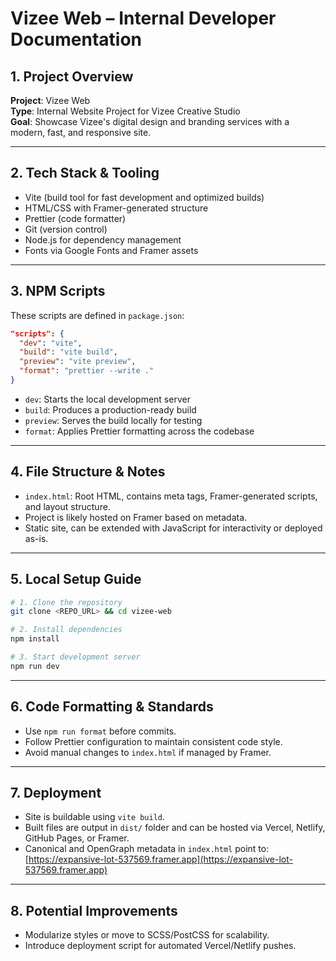 # Vizee Web – Internal Developer Documentation

## 1. Project Overview
**Project**: Vizee Web  
**Type**: Internal Website Project for Vizee Creative Studio  
**Goal**: Showcase Vizee's digital design and branding services with a modern, fast, and responsive site.

---

## 2. Tech Stack & Tooling
- Vite (build tool for fast development and optimized builds)
- HTML/CSS with Framer-generated structure
- Prettier (code formatter)
- Git (version control)
- Node.js for dependency management
- Fonts via Google Fonts and Framer assets

---

## 3. NPM Scripts
These scripts are defined in `package.json`:

```json
"scripts": {
  "dev": "vite",
  "build": "vite build",
  "preview": "vite preview",
  "format": "prettier --write ."
}
```

- `dev`: Starts the local development server  
- `build`: Produces a production-ready build  
- `preview`: Serves the build locally for testing  
- `format`: Applies Prettier formatting across the codebase

---

## 4. File Structure & Notes
- `index.html`: Root HTML, contains meta tags, Framer-generated scripts, and layout structure.
- Project is likely hosted on Framer based on metadata.
- Static site, can be extended with JavaScript for interactivity or deployed as-is.

---

## 5. Local Setup Guide

```bash
# 1. Clone the repository
git clone <REPO_URL> && cd vizee-web

# 2. Install dependencies
npm install

# 3. Start development server
npm run dev
```

---

## 6. Code Formatting & Standards
- Use `npm run format` before commits.
- Follow Prettier configuration to maintain consistent code style.
- Avoid manual changes to `index.html` if managed by Framer.

---

## 7. Deployment
- Site is buildable using `vite build`.
- Built files are output in `dist/` folder and can be hosted via Vercel, Netlify, GitHub Pages, or Framer.
- Canonical and OpenGraph metadata in `index.html` point to: [https://expansive-lot-537569.framer.app](https://expansive-lot-537569.framer.app)

---

## 8. Potential Improvements
- Modularize styles or move to SCSS/PostCSS for scalability.
- Introduce deployment script for automated Vercel/Netlify pushes.